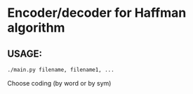 # Encoder/decoder for Haffman algorithm

## USAGE:

```bash
./main.py filename, filename1, ...
```

Choose coding (by word or by sym)
